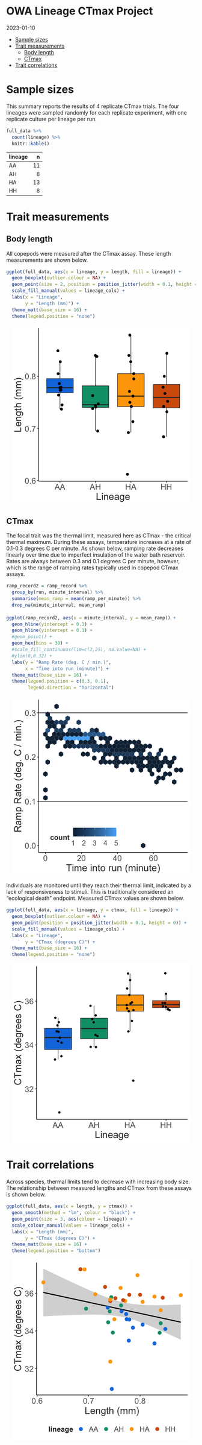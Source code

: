 OWA Lineage CTmax Project
================
2023-01-10

- <a href="#sample-sizes" id="toc-sample-sizes">Sample sizes</a>
- <a href="#trait-measurements" id="toc-trait-measurements">Trait
  measurements</a>
  - <a href="#body-length" id="toc-body-length">Body length</a>
  - <a href="#ctmax" id="toc-ctmax">CTmax</a>
- <a href="#trait-correlations" id="toc-trait-correlations">Trait
  correlations</a>

# Sample sizes

This summary reports the results of 4 replicate CTmax trials. The four
lineages were sampled randomly for each replicate experiment, with one
replicate culture per lineage per run.

``` r
full_data %>% 
  count(lineage) %>% 
  knitr::kable()
```

| lineage |   n |
|:--------|----:|
| AA      |  11 |
| AH      |   8 |
| HA      |  13 |
| HH      |   8 |

# Trait measurements

## Body length

All copepods were measured after the CTmax assay. These length
measurements are shown below.

``` r
ggplot(full_data, aes(x = lineage, y = length, fill = lineage)) + 
  geom_boxplot(outlier.colour = NA) + 
  geom_point(size = 2, position = position_jitter(width = 0.1, height = 0)) + 
  scale_fill_manual(values = lineage_cols) + 
  labs(x = "Lineage", 
       y = "Length (mm)") + 
  theme_matt(base_size = 16) + 
  theme(legend.position = "none")
```

<img src="../Figures/markdown/lineage-lengths-1.png" style="display: block; margin: auto;" />

## CTmax

The focal trait was the thermal limit, measured here as CTmax - the
critical thermal maximum. During these assays, temperature increases at
a rate of 0.1-0.3 degrees C per minute. As shown below, ramping rate
decreases linearly over time due to imperfect insulation of the water
bath reservoir. Rates are always between 0.3 and 0.1 degrees C per
minute, however, which is the range of ramping rates typically used in
copepod CTmax assays.

``` r
ramp_record2 = ramp_record %>% 
  group_by(run, minute_interval) %>% 
  summarise(mean_ramp = mean(ramp_per_minute)) %>% 
  drop_na(minute_interval, mean_ramp) 

ggplot(ramp_record2, aes(x = minute_interval, y = mean_ramp)) + 
  geom_hline(yintercept = 0.3) + 
  geom_hline(yintercept = 0.1) + 
  #geom_point() + 
  geom_hex(bins = 30) + 
  #scale_fill_continuous(lim=c(2,25), na.value=NA) + 
  #ylim(0,0.32) + 
  labs(y = "Ramp Rate (deg. C / min.)",
       x = "Time into run (minute)") + 
  theme_matt(base_size = 16) + 
  theme(legend.position = c(0.3, 0.1), 
        legend.direction = "horizontal")
```

<img src="../Figures/markdown/ramp-rates-1.png" style="display: block; margin: auto;" />

Individuals are monitored until they reach their thermal limit,
indicated by a lack of responsiveness to stimuli. This is traditionally
considered an “ecological death” endpoint. Measured CTmax values are
shown below.

``` r
ggplot(full_data, aes(x = lineage, y = ctmax, fill = lineage)) + 
  geom_boxplot(outlier.colour = NA) + 
  geom_point(position = position_jitter(width = 0.1, height = 0)) + 
  scale_fill_manual(values = lineage_cols) + 
  labs(x = "Lineage", 
       y = "CTmax (degrees C)") + 
  theme_matt(base_size = 16) + 
  theme(legend.position = "none")
```

<img src="../Figures/markdown/lineage-ctmax-1.png" style="display: block; margin: auto;" />

# Trait correlations

Across species, thermal limits tend to decrease with increasing body
size. The relationship between measured lengths and CTmax from these
assays is shown below.

``` r
ggplot(full_data, aes(x = length, y = ctmax)) + 
  geom_smooth(method = "lm", colour = "black") + 
  geom_point(size = 3, aes(colour = lineage)) + 
  scale_colour_manual(values = lineage_cols) + 
  labs(x = "Length (mm)", 
       y = "CTmax (degrees C)") + 
  theme_matt(base_size = 16) + 
  theme(legend.position = "bottom")
```

<img src="../Figures/markdown/length-ctmax-1.png" style="display: block; margin: auto;" />
